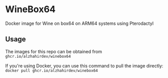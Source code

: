 # WineBox64
Docker image for Wine on box64 on ARM64 systems using Pterodactyl

## Usage
The images for this repo can be obtained from `ghcr.io/alzhahirdev/winebox64`

If you're using Docker, you can use this command to pull the image directly:
`docker pull ghcr.io/alzhahirdev/winebox64`
